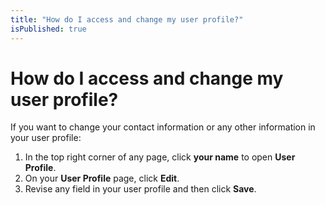 ```yaml
---
title: "How do I access and change my user profile?"
isPublished: true
---
```


# How do I access and change my user profile?

If you want to change your contact information or any other information in your user profile:

1. In the top right corner of any page, click **your name** to open **User Profile**. 
1. On your **User Profile** page, click **Edit**. 
1. Revise any field in your user profile and then click **Save**.
